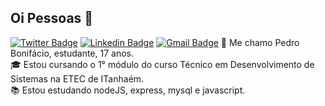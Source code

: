 ## Oi Pessoas 👋
[![Twitter Badge](https://img.shields.io/badge/-@PedrBoni-1ca0f1?style=flat-square&labelColor=1ca0f1&logo=twitter&logoColor=white&link=https://twitter.com/PedrBoni)](https://twitter.com/PedrBoni) [![Linkedin Badge](https://img.shields.io/badge/-pedroboni-blue?style=flat-square&logo=Linkedin&logoColor=white&link=https://www.linkedin.com/in/pedroboni)](https://www.linkedin.com/in/pedroboni/) 
[![Gmail Badge](https://img.shields.io/badge/-pedroboni.dev@gmail.com-c14438?style=flat-square&logo=Gmail&logoColor=white&link=mailto:pedroboni.dev@gmail.com)](mailto:pedroboni.dev@gmail.com)
 💬 Me chamo Pedro Bonifácio, estudante, 17 anos.  
 🎓 Estou cursando o 1° módulo do curso Técnico em Desenvolvimento de Sistemas na ETEC de ITanhaém.  
 📚 Estou estudando nodeJS, express, mysql e javascript.   


